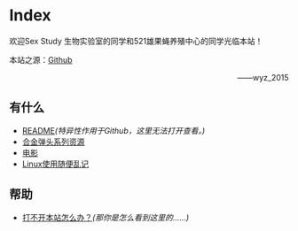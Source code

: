 # Index

欢迎Sex Study 生物实验室的同学和521雄果蝇养殖中心的同学光临本站！

本站之源：[Github](https://github.com/wyz-2015/wyz-2015.github.io)

<div style="text-align:right">——wyz_2015</div>

## 有什么

* [README](README)*(特异性作用于Github，这里无法打开查看。)*
* [合金弹头系列资源](docs/mslug)
* [电影](docs/films)
* [Linux使用随便乱记](docs/linux)

## 帮助

* [打不开本站怎么办？](help/DNS)*(那你是怎么看到这里的……)*
